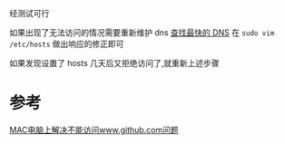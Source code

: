 经测试可行

如果出现了无法访问的情况需要重新维护 dns [查找最快的 DNS](http://tool.chinaz.com/dns/?type=1) 在  `sudo vim /etc/hosts` 做出响应的修正即可

如果发现设置了 hosts 几天后又拒绝访问了,就重新上述步骤


# 参考
[MAC电脑上解决不能访问www.github.com问题](https://blog.csdn.net/u013762572/article/details/86409016)